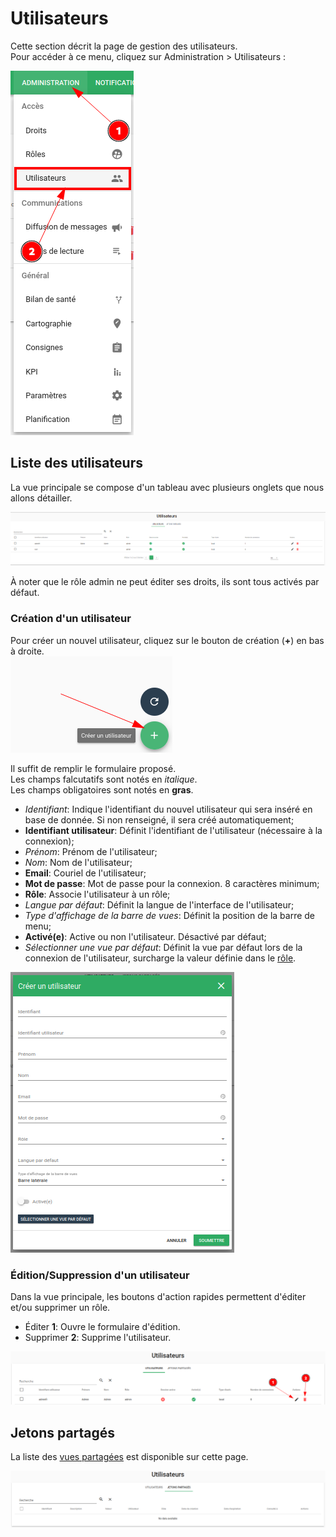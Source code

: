 # Utilisateurs

Cette section décrit la page de gestion des utilisateurs.  
Pour accéder à ce menu, cliquez sur Administration > Utilisateurs :

![Menu rôles](./img/utilisateurs_menu.png)

## Liste des utilisateurs

La vue principale se compose d'un tableau avec plusieurs onglets que nous allons détailler.

![Vue rôle liste](./img/utilisateurs_liste.png)

À noter que le rôle admin ne peut éditer ses droits, ils sont tous activés par défaut.

### Création d'un utilisateur

Pour créer un nouvel utilisateur, cliquez sur le bouton de création (**+**) en bas à droite.  
![Ajout d'un rôle](./img/utilisateurs_ajout.png)

Il suffit de remplir le formulaire proposé.  
Les champs falcutatifs sont notés en *italique*.  
Les champs obligatoires sont notés en **gras**.

  - *Identifiant*: Indique l'identifiant du nouvel utilisateur qui sera inséré en base de donnée. Si non renseigné, il sera créé automatiquement;
  - **Identifiant utilisateur**: Définit l'identifiant de l'utilisateur (nécessaire à la connexion);
  - *Prénom*: Prénom de l'utilisateur;
  - *Nom*: Nom de l'utilisateur;
  - **Email**: Couriel de l'utilisateur;
  - **Mot de passe**: Mot de passe pour la connexion. 8 caractères minimum;
  - **Rôle**: Associe l'utilisateur à un rôle;
  - *Langue par défaut*: Définit la langue de l'interface de l'utilisateur;
  - *Type d'affichage de la barre de vues*: Définit la position de la barre de menu;
  - **Activé(e)**: Active ou non l'utilisateur. Désactivé par défaut;
  - *Sélectionner une vue par défaut*: Définit la vue par défaut lors de la connexion de l'utilisateur, surcharge la valeur définie dans le [rôle](./roles.md#vue-par-defaut).

![Modal ajout rôle](./img/utilisateurs_modal_creation.png)

### Édition/Suppression d'un utilisateur

Dans la vue principale, les boutons d'action rapides permettent d'éditer et/ou supprimer un rôle.

  - Éditer **1**: Ouvre le formulaire d'édition.
  - Supprimer **2**: Supprime l'utilisateur.

![Bouton d'action rapide](./img/utilisateurs_liste_boutons.png)


## Jetons partagés

La liste des [vues partagées](../../notes-de-version/22.10.0.md#vues-partagees) est disponible sur cette page.

![Liste jetons](./img/utilisateurs_liste_jetons.png)
